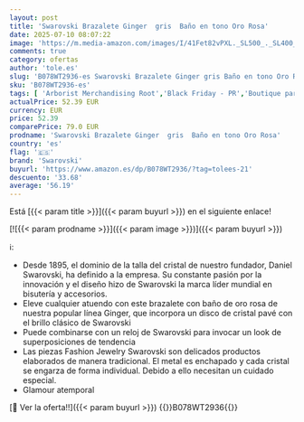 ```yaml
---
layout: post
title: 'Swarovski Brazalete Ginger  gris  Baño en tono Oro Rosa'
date: 2025-07-10 08:07:22
image: 'https://m.media-amazon.com/images/I/41Fet82vPXL._SL500_._SL400_.jpg'
comments: true
category: ofertas
author: 'tole.es'
slug: 'B078WT2936-es Swarovski Brazalete Ginger gris Baño en tono Oro Rosa'
sku: 'B078WT2936-es'
tags: [ 'Arborist Merchandising Root','Black Friday - PR','Boutique para mujer','CML New Selection v2 Temp','CML-Fashion','Compra 2, y obtén un 10% de descuento','Compra 2, y obtén un 10% de descuento_JWL','Compre 2 y obtenga un 10 % de descuento','Compre 2 y obtenga un 10 % de descuento_JWL','ES WTBB Group 2','ES WTBB Group 3','Joyería para mujer','Moda','Moda Mujer','PEAS Deals','Premium Brands Mujer','Pulseras para mujer','Regalar','Regalos en Joyería','Self Service','Special Features Stores','Women Top Brands Bestsellers','c8538d25-3af9-48d3-aeff-5f3ce5572a36_0','c8538d25-3af9-48d3-aeff-5f3ce5572a36_1201','c8538d25-3af9-48d3-aeff-5f3ce5572a36_122302','c8538d25-3af9-48d3-aeff-5f3ce5572a36_1501','c8538d25-3af9-48d3-aeff-5f3ce5572a36_2301','c8538d25-3af9-48d3-aeff-5f3ce5572a36_4401','c8538d25-3af9-48d3-aeff-5f3ce5572a36_601','c8538d25-3af9-48d3-aeff-5f3ce5572a36_6301','c8538d25-3af9-48d3-aeff-5f3ce5572a36_6401','c8538d25-3af9-48d3-aeff-5f3ce5572a36_8401','c8538d25-3af9-48d3-aeff-5f3ce5572a36_9601','c8538d25-3af9-48d3-aeff-5f3ce5572a36_9901','swarovski','🇪🇸', ]
actualPrice: 52.39 EUR
currency: EUR
price: 52.39
comparePrice: 79.0 EUR
prodname: 'Swarovski Brazalete Ginger  gris  Baño en tono Oro Rosa'
country: 'es'
flag: '🇪🇸'
brand: 'Swarovski'
buyurl: 'https://www.amazon.es/dp/B078WT2936/?tag=tolees-21'
descuento: '33.68'
average: '56.19'
---
```


Está [{{< param title >}}]({{< param buyurl >}}) en el siguiente enlace!

[![{{< param prodname >}}]({{< param image >}})]({{< param buyurl >}})

ℹ️:

- Desde 1895, el dominio de la talla del cristal de nuestro fundador, Daniel Swarovski, ha definido a la empresa. Su constante pasión por la innovación y el diseño hizo de Swarovski la marca líder mundial en bisutería y accesorios.
- Eleve cualquier atuendo con este brazalete con baño de oro rosa de nuestra popular línea Ginger, que incorpora un disco de cristal pavé con el brillo clásico de Swarovski
- Puede combinarse con un reloj de Swarovski para invocar un look de superposiciones de tendencia
- Las piezas Fashion Jewelry Swarovski son delicados productos elaborados de manera tradicional. El metal es enchapado y cada cristal se engarza de forma individual. Debido a ello necesitan un cuidado especial.
- Glamour atemporal

[🛒 Ver la oferta!!]({{< param buyurl >}})
{{<world>}}B078WT2936{{</world>}}

